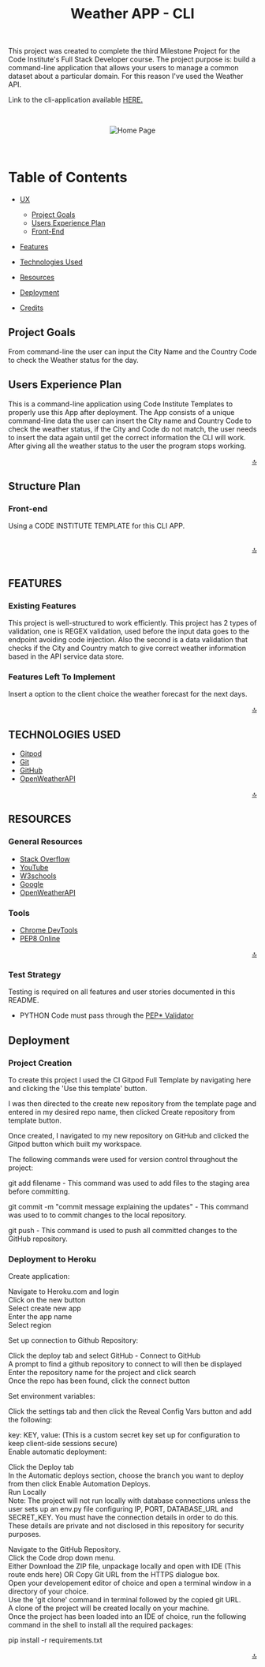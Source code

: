 <div align="center">
<h1>Weather APP - CLI</h1>
</div>

<br>

This project was created to complete the third Milestone Project for the Code Institute's Full Stack Developer course.
The project purpose is: build a command-line application that allows your users to manage a common dataset about a particular domain.
For this reason I've used the Weather API.


Link to the cli-application available [HERE.](https://weather-app-cli.herokuapp.com/)

<br>
<div align="center">

![Home Page]()

</div>
<br>

# Table of Contents

- [UX]()
  * [Project Goals](#Project-Goals)
  * [Users Experience Plan](#Users-Experience-Plan)
  * [Front-End](#Front-end)


- [Features](#Features)

- [Technologies Used](#Technologies-Used)

- [Resources](#Resources)

- [Deployment](#Deployment)

- [Credits](#Credits)


## Project Goals

From command-line the user can input the City Name and the Country Code to check the Weather status for the day.

## Users Experience Plan

This is a command-line application using Code Institute Templates to properly use this App after deployment.
The App consists of a unique command-line data the user can insert the City name and Country Code to check the weather status, if the City and Code do not match, the user needs to insert the data again until get the correct information the CLI will work. After giving all the weather status to the user the program stops working.

<div align="right"><a href="#top">🔝</a></div>


## Structure Plan


### Front-end

Using a CODE INSTITUTE TEMPLATE for this CLI APP.

<br>

<div align="right"><a href="#top">🔝</a></div>

<br>


## FEATURES

### Existing Features

This project is well-structured to work efficiently.
This project has 2 types of validation, one is REGEX validation, used before the input data goes to the endpoint avoiding code injection. Also the second is a data validation that checks if the City and Country match to give correct weather information based in the API service data store.
 
### Features Left To Implement

Insert a option to the client choice the weather forecast for the next days. 

<div align="right"><a href="#top">🔝</a></div>

## TECHNOLOGIES USED

- [Gitpod](https://www.gitpod.io/) 
- [Git](https://git-scm.com/) 
- [GitHub](https://github.com/)
- [OpenWeatherAPI](https://openweathermap.org/)


<div align="right"><a href="#top">🔝</a></div>

## RESOURCES

### General Resources

- [Stack Overflow](https://stackoverflow.com/)
- [YouTube](https://www.youtube.com/)
- [W3schools](https://www.w3schools.com/)
- [Google](https://www.google.com/)
- [OpenWeatherAPI](https://openweathermap.org/)

### Tools

- [Chrome DevTools](https://developers.google.com/web/tools/chrome-devtools)
- [PEP8 Online](http://pep8online.com/)

<div align="right"><a href="#top">🔝</a></div>

### Test Strategy

Testing is required on all features and user stories documented in this README. 

 - PYTHON Code must pass through the [PEP* Validator](https://github.com/rodrigodadam/weather-app-cli/blob/main/pep8-weatherapp.png)


## Deployment

### Project Creation

To create this project I used the CI Gitpod Full Template by navigating here and clicking the 'Use this template' button.

I was then directed to the create new repository from the template page and entered in my desired repo name, then clicked Create repository from template button.

Once created, I navigated to my new repository on GitHub and clicked the Gitpod button which built my workspace.

The following commands were used for version control throughout the project:

git add filename - This command was used to add files to the staging area before committing.

git commit -m "commit message explaining the updates" - This command was used to to commit changes to the local repository.

git push - This command is used to push all committed changes to the GitHub repository.


### Deployment to Heroku

Create application:

Navigate to Heroku.com and login<br>
Click on the new button<br>
Select create new app<br>
Enter the app name<br>
Select region<br>

Set up connection to Github Repository:<br>


Click the deploy tab and select GitHub - Connect to GitHub<br>
A prompt to find a github repository to connect to will then be displayed<br>
Enter the repository name for the project and click search<br>
Once the repo has been found, click the connect button<br>

Set environment variables:<br>

Click the settings tab and then click the Reveal Config Vars button and add the following:<br>

key: KEY, value: (This is a custom secret key set up for configuration to keep client-side sessions secure)<br>
Enable automatic deployment:<br>

Click the Deploy tab<br>
In the Automatic deploys section, choose the branch you want to deploy from then click Enable Automation Deploys.<br>
Run Locally<br>
Note: The project will not run locally with database connections unless the user sets up an env.py file configuring IP, PORT, DATABASE_URL and SECRET_KEY. You must have the connection details in order to do this. These details are private and not disclosed in this repository for security purposes.<br>

Navigate to the GitHub Repository.<br>
Click the Code drop down menu.<br>
Either Download the ZIP file, unpackage locally and open with IDE (This route ends here) OR Copy Git URL from the HTTPS dialogue box.<br>
Open your developement editor of choice and open a terminal window in a directory of your choice.<br>
Use the 'git clone' command in terminal followed by the copied git URL.<br>
A clone of the project will be created locally on your machine.<br>
Once the project has been loaded into an IDE of choice, run the following command in the shell to install all the required packages:<br>

pip install -r requirements.txt<br>

  <div align="right"><a href="#top">🔝</a></div>
